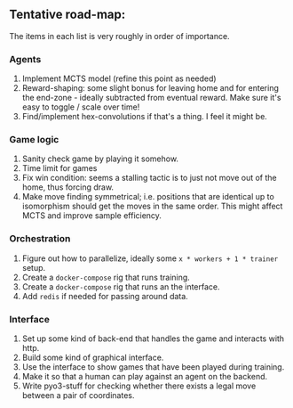 ## Tentative road-map:
The items in each list is very roughly in order of importance.

### Agents
1. Implement MCTS model (refine this point as needed)
2. Reward-shaping: some slight bonus for leaving home and for entering the end-zone - ideally subtracted from eventual reward. Make sure it's easy to toggle / scale over time!
3. Find/implement hex-convolutions if that's a thing. I feel it might be.

### Game logic
1. Sanity check game by playing it somehow.
2. Time limit for games
3. Fix win condition: seems a stalling tactic is to just not move out of the home, thus forcing draw.
4. Make move finding symmetrical; i.e. positions that are identical up to isomorphism should get the moves in the same order. This might affect MCTS and improve sample efficiency.

### Orchestration
1. Figure out how to parallelize, ideally some  `x * workers + 1 * trainer` setup.
2. Create a `docker-compose` rig that runs training.
3. Create a `docker-compose` rig that runs an the interface.
4. Add `redis` if needed for passing around data.

### Interface
1. Set up some kind of back-end that handles the game and interacts with http.
2. Build some kind of graphical interface.
3. Use the interface to show games that have been played during training.
4. Make it so that a human can play against an agent on the backend.
5. Write pyo3-stuff for checking whether there exists a legal move between a pair of coordinates.
